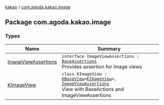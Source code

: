 [kakao](../index.md) / [com.agoda.kakao.image](./index.md)

## Package com.agoda.kakao.image

### Types

| Name | Summary |
|---|---|
| [ImageViewAssertions](-image-view-assertions/index.md) | `interface ImageViewAssertions : `[`BaseAssertions`](../com.agoda.kakao.common.assertions/-base-assertions/index.md)<br>Provides assertion for image views |
| [KImageView](-k-image-view/index.md) | `class KImageView : `[`KBaseView`](../com.agoda.kakao.common.views/-k-base-view/index.md)`<`[`KImageView`](-k-image-view/index.md)`>, `[`ImageViewAssertions`](-image-view-assertions/index.md)<br>View with BaseActions and ImageViewAssertions |
